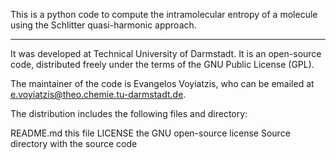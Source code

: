 This is a python code to compute the intramolecular entropy of a molecule using the Schlitter quasi-harmonic approach.

----------------------------------------------------------------------

It was developed at Technical University of Darmstadt.  It is an open-source code, 
distributed freely under the terms of the GNU Public License (GPL).

The maintainer of the code is Evangelos Voyiatzis, who can be emailed at e.voyiatzis@theo.chemie.tu-darmstadt.de.  

The distribution includes the following files and directory:

README.md			this file
LICENSE			the GNU open-source license
Source      directory with the source code 
